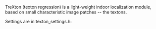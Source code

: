 TreXton (texton regression) is a light-weight indoor localization
module, based on small characteristic image patches -- the textons.

Settings are in texton_settings.h: